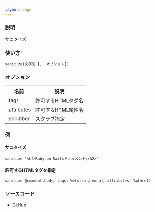 ```yaml
---
layout: page
---
```

### 説明
サニタイズ

### 使い方
    sanitize(文字列 [,  オプション])

### オプション

名前         | 説明
----------- | ----
:tags       | 許可するHTMLタグ名
:attributes | 許可するHTML属性名
:scrubber   | スクラブ指定

### 例
#### サニタイズ
    sanitize "<h2>Ruby on Railsドキュメント</h2>"

#### 許可するHTMLタグを指定
    sanitize @comment.body, tags: %w(strong em a), attributes: %w(href)

### ソースコード
* [GitHub](https://github.com/rails/rails/blob/f33d52c95217212cbacc8d5e44b5a8e3cdc6f5b3/actionview/lib/action_view/helpers/sanitize_helper.rb#L81)